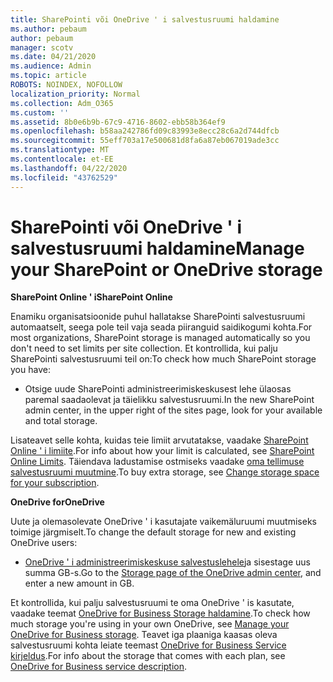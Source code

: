 ```yaml
---
title: SharePointi või OneDrive ' i salvestusruumi haldamine
ms.author: pebaum
author: pebaum
manager: scotv
ms.date: 04/21/2020
ms.audience: Admin
ms.topic: article
ROBOTS: NOINDEX, NOFOLLOW
localization_priority: Normal
ms.collection: Adm_O365
ms.custom: ''
ms.assetid: 8b0e6b9b-67c9-4716-8602-ebb58b364ef9
ms.openlocfilehash: b58aa242786fd09c83993e8ecc28c6a2d744dfcb
ms.sourcegitcommit: 55eff703a17e500681d8fa6a87eb067019ade3cc
ms.translationtype: MT
ms.contentlocale: et-EE
ms.lasthandoff: 04/22/2020
ms.locfileid: "43762529"
---
```

# <a name="manage-your-sharepoint-or-onedrive-storage"></a><span data-ttu-id="f83ed-102">SharePointi või OneDrive ' i salvestusruumi haldamine</span><span class="sxs-lookup"><span data-stu-id="f83ed-102">Manage your SharePoint or OneDrive storage</span></span>

 <span data-ttu-id="f83ed-103">**SharePoint Online ' i**</span><span class="sxs-lookup"><span data-stu-id="f83ed-103">**SharePoint Online**</span></span>
  
<span data-ttu-id="f83ed-104">Enamiku organisatsioonide puhul hallatakse SharePointi salvestusruumi automaatselt, seega pole teil vaja seada piiranguid saidikogumi kohta.</span><span class="sxs-lookup"><span data-stu-id="f83ed-104">For most organizations, SharePoint storage is managed automatically so you don't need to set limits per site collection.</span></span> <span data-ttu-id="f83ed-105">Et kontrollida, kui palju SharePointi salvestusruumi teil on:</span><span class="sxs-lookup"><span data-stu-id="f83ed-105">To check how much SharePoint storage you have:</span></span>
  
- <span data-ttu-id="f83ed-106">Otsige uude SharePointi administreerimiskeskusest lehe ülaosas paremal saadaolevat ja täielikku salvestusruumi.</span><span class="sxs-lookup"><span data-stu-id="f83ed-106">In the new SharePoint admin center, in the upper right of the sites page, look for your available and total storage.</span></span>
    
<span data-ttu-id="f83ed-107">Lisateavet selle kohta, kuidas teie limiit arvutatakse, vaadake [SharePoint Online ' i limiite](https://go.microsoft.com/fwlink/p/?LinkID=856113).</span><span class="sxs-lookup"><span data-stu-id="f83ed-107">For info about how your limit is calculated, see [SharePoint Online Limits](https://go.microsoft.com/fwlink/p/?LinkID=856113).</span></span> <span data-ttu-id="f83ed-108">Täiendava ladustamise ostmiseks vaadake [oma tellimuse salvestusruumi muutmine](https://go.microsoft.com/fwlink/?linkid=866428).</span><span class="sxs-lookup"><span data-stu-id="f83ed-108">To buy extra storage, see [Change storage space for your subscription](https://go.microsoft.com/fwlink/?linkid=866428).</span></span>
  
 <span data-ttu-id="f83ed-109">**OneDrive for**</span><span class="sxs-lookup"><span data-stu-id="f83ed-109">**OneDrive**</span></span>
  
<span data-ttu-id="f83ed-110">Uute ja olemasolevate OneDrive ' i kasutajate vaikemäluruumi muutmiseks toimige järgmiselt.</span><span class="sxs-lookup"><span data-stu-id="f83ed-110">To change the default storage for new and existing OneDrive users:</span></span>
  
- <span data-ttu-id="f83ed-111">[OneDrive ' i administreerimiskeskuse salvestuslehele](https://admin.onedrive.com/?v=StorageSettings)ja sisestage uus summa GB-s.</span><span class="sxs-lookup"><span data-stu-id="f83ed-111">Go to the [Storage page of the OneDrive admin center](https://admin.onedrive.com/?v=StorageSettings), and enter a new amount in GB.</span></span>
    
<span data-ttu-id="f83ed-112">Et kontrollida, kui palju salvestusruumi te oma OneDrive ' is kasutate, vaadake teemat [OneDrive for Business Storage haldamine](https://go.microsoft.com/fwlink/?linkid=866429).</span><span class="sxs-lookup"><span data-stu-id="f83ed-112">To check how much storage you're using in your own OneDrive, see [Manage your OneDrive for Business storage](https://go.microsoft.com/fwlink/?linkid=866429).</span></span> <span data-ttu-id="f83ed-113">Teavet iga plaaniga kaasas oleva salvestusruumi kohta leiate teemast [OneDrive for Business Service kirjeldus](https://go.microsoft.com/fwlink/p/?LinkID=826071).</span><span class="sxs-lookup"><span data-stu-id="f83ed-113">For info about the storage that comes with each plan, see [OneDrive for Business service description](https://go.microsoft.com/fwlink/p/?LinkID=826071).</span></span>
  

